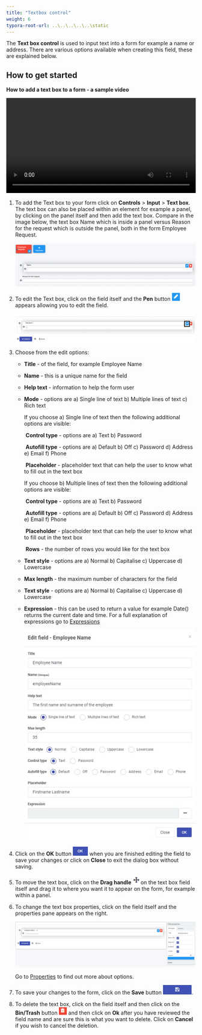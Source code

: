 ```yaml
---
title: "Textbox control"
weight: 6
typora-root-url: ..\..\..\..\..\static
---
```


The **Text box control** is used to input text into a form for example a name or address. There are various options available when creating this field, these are explained below.


## How to get started
**How to add a text box to a form - a sample video**

<video title="How to add a text box to a form" width="100%" style="width:100%" controls="controls">
    <source src="/videos/textbox.mp4" type="video/mp4">
</video>




1. To add the Text box to your form click on **Controls** > **Input** > **Text box**. The text box can also be placed within an element for example a panel, by clicking on the panel itself and then add the text box. Compare in the image below, the text box Name which is inside a panel versus Reason for the request which is outside the panel, both in the form Employee Request.

   ![Text boxes inside and outside a panel](/images/textboxinout.png)

2. To edit the Text box, click on the field itself and the **Pen** button ![Pen icon](/images/penicon.png) appears allowing you to edit the field.

   ![Edit text box](/images/edittextbox.png)

3. Choose from the edit options:

   - **Title** - of the field, for example Employee Name

   - **Name** - this is a unique name for the field

   - **Help text** - information to help the form user

   - **Mode** - options are a) Single line of text b) Multiple lines of text c) Rich text

      If you choose a) Single line of text then the following additional options are visible:

      ​		**Control type** - options are a) Text b) Password

      ​		**Autofill type** - options are a) Default b) Off c) Password d) Address e) Email f) Phone

      ​		**Placeholder** - placeholder text that can help the user to know what to fill out in the text box

      If you choose b) Multiple lines of text then the following additional options are visible:

      ​		**Control type** - options are a) Text b) Password

      ​		**Autofill type** - options are a) Default b) Off c) Password d) Address e) Email f) Phone

      ​		**Placeholder** - placeholder text that can help the user to know what to fill out in the text box

      ​		**Rows** - the number of rows you would like for the text box

   - **Text style** - options are a) Normal b) Capitalise c) Uppercase d) Lowercase

   - **Max length** - the maximum number of characters for the field

   - **Text style** - options are a) Normal b) Capitalise c) Uppercase d) Lowercase

   - **Expression** - this can be used to return a value for example Date() returns the current date and time. For a full explanation of expressions go to [Expressions](platform/expressions.md) 

     ![Example of text box options](/images/textboxfilled.png)

4. Click on the **OK** button ![OK button](/images/ok.png) when you are finished editing the field to save your changes or click on **Close** to exit the dialog box without saving.

4. To move the text box, click on the **Drag handle** ![Move button](images/move.png)on the text box field itself and drag it to where you want it to appear on the form, for example within a panel. 

6. To change the text box properties, click on the field itself and the properties pane appears on the right.

   ![Text box properties](/images/textboxproperties.png)

   Go to [Properties](fields/properties.md) to find out more about options.

5. To save your changes to the form, click on the **Save** button ![Save button](/images/saveprocess.png). 

7. To delete the text box, click on the field itself and then click on the **Bin/Trash** button ![Bin or Trash icon](/images/binicon.png) and then click on **Ok** after you have reviewed the field name and are sure this is what you want to delete. Click on **Cancel** if you wish to cancel the deletion.

   



